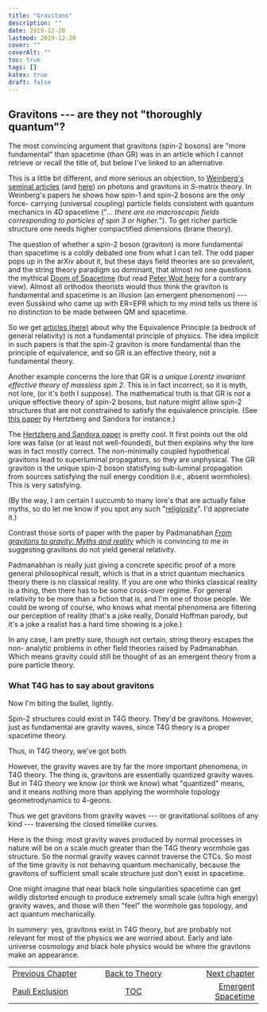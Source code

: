 ```yaml
---
title: "Gravitons"
description: ""
date: 2019-12-20
lastmod: 2019-12-20
cover: ""
coverAlt: ""
toc: true
tags: []
katex: true
draft: false
---
```


## Gravitons --- are they not "thoroughly quantum"?

The most convincing argument that gravitons (spin-2 bosons) are "more 
fundamental" than spacetime (than GR) was in an article which I cannot retrieve 
or recall the title of, but below I've linked to an alternative.

This is a little bit different, and more serious an objection, to 
[Weinberg\'s seminal articles](https://link.springer.com/content/pdf/10.1007/978-94-009-3051-3_30.pdf) 
(and [here](https://journals.aps.org/pr/abstract/10.1103/PhysRev.138.B988)) 
on photons and gravitons in $S$-matrix theory. 
In Weinberg's papers he shows how spin-1 and spin-2 bosons are the *only* force-
carrying (universal coupling) particle fields consistent with quantum mechanics 
in 4D spacetime ("*... there are no macroscopic fields corresponding to particles 
of spin 3 or higher.*").  To get richer particle structure one needs higher 
compactified dimensions (brane theory).

The question of whether a spin-2 boson (graviton) is more fundamental than 
spacetime is a coldly debated one from what I can tell. 
The odd paper pops up in the arXiv about it, but these days field theories are so 
prevalent, and the string theory paradigm so dominant, that almost no one 
questions the mythical 
[Doom of Spacetime](https://www.cornell.edu/video/nima-arkani-hamed-spacetime-is-doomed) (but read [Peter Woit here](https://arxiv.org/abs/2204.02225) for a 
contrary view). Almost all orthodox theorists would thus think the graviton is 
fundamental and spacetime is an illusion (an emergent phenomenon) --- even 
Susskind who came up with ER=EPR which to my mind tells us there is no 
distinction to be made between QM and spacetime.

So we get [articles (here)](https://arxiv.org/pdf/gr-qc/0109063) about why the 
Equivalence Principle (a bedrock of general relativity) is not a fundamental 
principle of physics. The idea implicit in such papers is that the spin-2 
graviton is more fundamental than the principle of equivalence, and so GR is an 
effective theory, not a fundamental theory. 

Another example concerns the lore that GR is 
*a unique Lorentz invariant effective theory of massless spin 2.* 
This is in fact incorrect, so it is myth, not lore, (or it's both I suppose). 
The mathematical truth is that GR is *not* a unique effective theory of spin-2 
bosons, but nature might allow spin-2 structures that are not constrained to 
satisfy the equivalence principle. 
(See [this paper](https://link.springer.com/content/pdf/10.1007/JHEP09%282017%29119.pdf) by Hertzberg and Sandora for instance.) 

The [Hertzberg and Sandora paper](https://link.springer.com/content/pdf/10.1007/JHEP09%282017%29119.pdf) is pretty cool. 
It first points out the old lore was false (or at least not well-founded), but 
then explains why the lore was in fact mostly correct.
The non-minimally coupled hypothetical gravitons lead to superluminal 
propagators, so they are unphysical. 
The GR graviton is the unique spin-2 boson statisfying sub-luminal propagation 
from sources satisfying the null energy condition (i.e., absent wormholes). 
This is very satisfying. 

(By the way, I am certain I succumb to many lore's that are actually false 
myths, so do let me know if you spot any such "[religiosity](http://www.catb.org/~esr/jargon/html/R/religious-issues.html)". I'd appreciate it.)

Contrast those sorts of paper with the paper by Padmanabhan 
*[From gravitons to gravity: Myths and reality](https://arxiv.org/pdf/gr-qc/0409089)* which is convincing to me in suggesting gravitons do not yield 
general relativity. 

Padmanabhan is really just giving a concrete specific proof of a more general 
philosophical result, which is that in a strict quantum mechanics theory there is 
no classical reality. If you are one who thinks classical reality is a thing, 
then there has to be some cross-over regime. For general relativity to be more 
than a fiction that is, and I'm one of those people. We could be wrong of course, 
who knows what mental phenomena are filtering our perception of reality (that's a 
joke really, Donald Hoffman parody, but it's a joke a realist has a hard time 
showing is a joke.)

In any case, I am pretty sure, though not certain, string theory escapes the non-
analytic problems in other field theories raised by Padmanabhan. 
Which means gravity could still be thought of as an emergent theory from a pure 
particle theory.

### What T4G has to say about gravitons

Now I'm biting the bullet, lightly.

Spin-2 structures could exist in T4G theory. 
They'd be gravitons. However, just as fundamental are gravity waves, since T4G 
theory is a proper spacetime theory. 

Thus, in T4G theory, we've got both.

However, the gravity waves are by far the more important phenomena, in T4G 
theory. The thing is, gravitons are essentially quantized gravity waves.
But in T4G theory we know (or think we know) what "quantized" means, and it means 
nothing more than applying the wormhole topology geometrodynamics to 4-geons. 

Thus we get gravitons from gravity waves --- or gravitational solitons of any 
kind --- traversing the closed timelike curves.

Here is the thing: 
most gravity waves produced by normal processes in nature will be on a scale much 
greater than the T4G theory wormhole gas structure. 
So the normal gravity waves cannot traverse the CTCs. 
So most of the time gravity is not behaving quantum mechanically, because the 
gravitons of sufficient small scale structure just don't exist in spacetime. 

One might imagine that near black hole singularities spacetime can get wildly 
distorted enough to produce extremely small scale (ultra high energy) gravity 
waves, and those will then "feel" the wormhole gas topology, and act quantum 
mechanically.

In summery: 
yes, gravitons exist in T4G theory, but are probably not relevant for most of the 
physics we are worried about. 
Early and late universe cosmology and black hole physics would be where the 
gravitons make an appearance.


<table style="border-collapse: collapse; border=0;">
    <colgroup>
       <col span="1" style="width: 25%;">
       <col span="1" style="width: 25%;">
       <col span="1" style="width: 25%;">
    </colgroup>
<tr style="border: 1px solid color:#0f0f0f;">
<td style="border: 1px solid color:#0f0f0f;"><a href="../010_pauli_exclusion">Previous Chapter</a></td>
<td style="border: 1px solid color:#0f0f0f; text-align:center;"><a href="../">Back to Theory</a></td>
<td style="border: 1px solid color:#0f0f0f; text-align:right;"><a href="../012_emergent_spacetime">Next chapter</a></td>
</tr>
<tr style="border: 1px solid color:#0f0f0f;">
<td style="border: 1px solid color:#0f0f0f;"><a href="../010_pauli_exclusion">Pauli Exclusion</a></td>
<td style="border: 1px solid color:#0f0f0f; text-align:center;"><a href="../">TOC</a></td>
<td style="border: 1px solid color:#0f0f0f; text-align:right;"><a href="../012_emergent_spacetime">Emergent Spacetime </a></td>
</tr>
</table>
